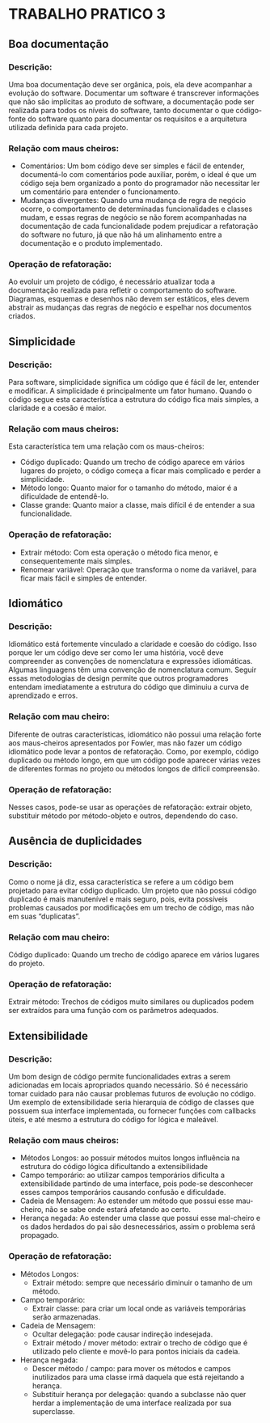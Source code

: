# TRABALHO PRATICO 3

## Boa documentação

### Descrição: 
Uma boa documentação deve ser orgânica, pois, ela deve acompanhar a evolução do software. Documentar um software é transcrever informações que não são implícitas ao produto de software, a documentação pode ser realizada para todos os níveis do software, tanto documentar o que código-fonte do software quanto para documentar os requisitos e a arquitetura utilizada definida para cada projeto.

### Relação com maus cheiros: 
- Comentários: Um bom código deve ser simples e fácil de entender, documentá-lo com comentários pode auxiliar, porém, o ideal é que um código seja bem organizado a ponto do programador não necessitar ler um comentário para entender o funcionamento. 
- Mudanças divergentes: Quando uma mudança de regra de negócio ocorre, o comportamento de determinadas funcionalidades e classes mudam, e essas regras de negócio se não forem acompanhadas na documentação de cada funcionalidade podem prejudicar a refatoração do software no futuro, já que não há um alinhamento entre a documentação e o produto implementado.

### Operação de refatoração:
Ao evoluir um projeto de código, é necessário atualizar toda a documentação realizada para refletir o comportamento do software. Diagramas, esquemas e desenhos não devem ser estáticos, eles devem abstrair as mudanças das regras de negócio e espelhar nos documentos criados.
	

## Simplicidade

### Descrição:
Para software, simplicidade significa um código que é fácil de ler, entender e modificar.
A simplicidade é principalmente um fator humano. Quando o código segue esta característica a estrutura do código fica mais simples, a claridade e a coesão é maior.

### Relação com maus cheiros: 
Esta característica tem uma relação com os maus-cheiros: 
- Código duplicado: Quando um trecho de código aparece em vários lugares do projeto, o código começa a ficar mais complicado e perder a simplicidade.
- Método longo: Quanto maior for o tamanho do método, maior é a dificuldade de entendê-lo.
- Classe grande: Quanto maior a classe, mais difícil é de entender a sua funcionalidade.

 
### Operação de refatoração:
- Extrair método: Com esta operação o método fica menor, e consequentemente mais simples.
- Renomear variável: Operação que transforma o nome da variável, para ficar mais fácil e simples de entender.

## Idiomático 

### Descrição: 
Idiomático está fortemente vinculado a claridade e coesão do código. Isso porque ler um código deve ser como ler uma história, você deve compreender as convenções de nomenclatura e expressões idiomáticas. Algumas linguagens têm uma convenção de nomenclatura comum. Seguir essas metodologias de design permite que outros programadores entendam imediatamente a estrutura do código que diminuiu a curva de aprendizado e erros.
### Relação com mau cheiro: 
Diferente de outras características, idiomático não possui uma relação forte aos maus-cheiros apresentados por Fowler, mas não fazer um código idiomático pode levar a pontos de refatoração. Como, por exemplo, código duplicado ou método longo, em que um código pode aparecer várias vezes de diferentes formas no projeto ou métodos longos de difícil compreensão. 
### Operação de refatoração: 
Nesses casos, pode-se usar as operações de refatoração: extrair objeto, substituir método por método-objeto e outros, dependendo do caso. 

## Ausência de duplicidades

### Descrição:
Como o nome já diz, essa característica se refere a um código bem projetado para evitar código duplicado. Um projeto que não possui código duplicado é mais manutenível e mais seguro, pois, evita possíveis problemas causados por modificações em um trecho de código, mas não em suas “duplicatas”.
### Relação com mau cheiro: 
Código duplicado: Quando um trecho de código aparece em vários lugares do projeto.
### Operação de refatoração: 
Extrair método: Trechos de códigos muito similares ou duplicados podem ser extraídos para uma função com os parâmetros adequados.

## Extensibilidade

### Descrição: 
Um bom design de código permite funcionalidades extras a serem adicionadas em locais apropriados quando necessário. Só é necessário tomar cuidado para não causar problemas futuros de evolução no código. Um exemplo de extensibilidade seria hierarquia de código de classes que possuem sua interface implementada, ou fornecer funções com callbacks úteis, e até mesmo a estrutura do código for lógica e maleável.
### Relação com maus cheiros:
- Métodos Longos: ao possuir métodos muitos longos influência na estrutura do código lógica dificultando a extensibilidade
- Campo temporário: ao utilizar campos temporários dificulta a extensibilidade partindo de uma interface, pois  pode-se desconhecer esses campos temporários causando confusão e dificuldade.
- Cadeia de Mensagem: Ao estender um método que possui esse mau-cheiro, não se sabe onde estará afetando ao certo.
- Herança negada: Ao estender uma classe que possui esse mal-cheiro e os dados herdados do pai são desnecessários, assim o problema será propagado.

### Operação de refatoração:
- Métodos Longos: 
	- Extrair método: sempre que necessário diminuir o tamanho de um método. 
- Campo temporário:
	- Extrair classe: para criar um local onde as variáveis temporárias serão armazenadas. 
- Cadeia de Mensagem:
	- Ocultar delegação: pode causar indireção indesejada. 
	- Extrair método / mover método: extrair o trecho de código que é utilizado pelo cliente e movê-lo para pontos iniciais da cadeia. 
- Herança negada:
	- Descer método / campo: para mover os métodos e campos inutilizados para uma classe irmã daquela que está rejeitando a herança. 
	- Substituir herança por delegação: quando a subclasse não quer herdar a implementação de uma interface realizada por sua superclasse. 